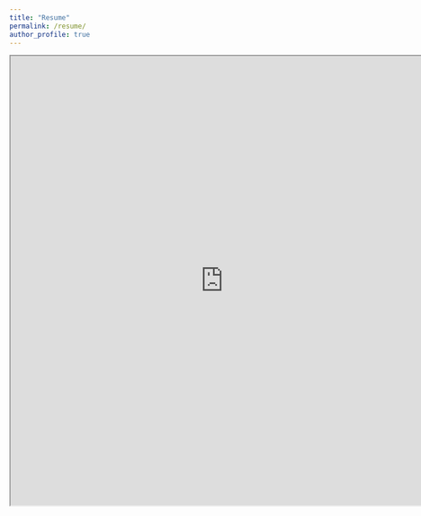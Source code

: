 ```yaml
---
title: "Resume"
permalink: /resume/
author_profile: true
---
```

<iframe src="https://mickeyfeliciano.github.io/FelicianoResume.pdf" width="150%" height="800"></iframe>
